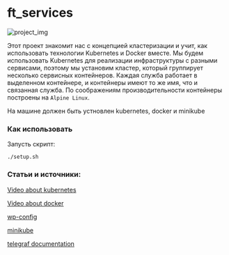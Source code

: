 # ft_services

![project_img](https://i.ibb.co/q0N7dC4/project-img.jpg)

Этот проект знакомит нас с концепцией кластеризации и учит, как использовать технологии Kubernetes и Docker вместе.
Мы будем использовать Kubernetes для реализации инфраструктуры с разными сервисами, поэтому мы установим кластер, который группирует несколько сервисных контейнеров. Каждая служба работает в выделенном контейнере, и контейнеры имеют то же имя, что и связанная служба. По соображениям производительности контейнеры построены на `` Alpine Linux ``.

На машине должен быть устновлен kubernetes, docker и minikube

### Как использовать

Запусть скрипт: 

```
./setup.sh
```

### Статьи и источники:
[Video about kubernetes](https://www.youtube.com/watch?v=X48VuDVv0do&ab_channel=TechWorldwithNana)

[Video about docker](https://www.youtube.com/watch?v=3c-iBn73dDE&ab_channel=TechWorldwithNana)

[wp-config](https://www.hostinger.ru/rukovodstva/wp-config-php/)

[minikube](https://minikube.sigs.k8s.io/docs/handbook/)

[telegraf documentation](https://docs.influxdata.com/telegraf/v1.18/)
